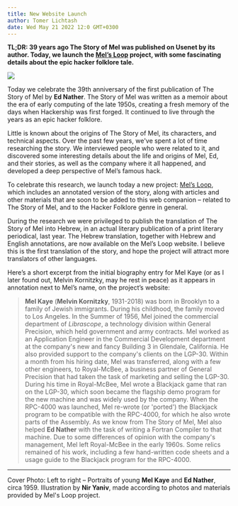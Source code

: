 ```yaml
---
title: New Website Launch
author: Tomer Lichtash
date: Wed May 21 2022 12:0 GMT+0300
---
```


**TL;DR: 39 years ago The Story of Mel was published on Usenet by its author. Today, we launch the [Mel’s Loop](https://melsloop.com) project, with some fascinating details about the epic hacker folklore tale.**

![](https://hapinkas.com/static/assets/mel-and-ed-ny-2022_metuas.png)

Today we celebrate the 39th anniversary of the first publication of The Story of Mel by **Ed Nather**. The Story of Mel was written as a memoir about the era of early computing of the late 1950s, creating a fresh memory of the days when Hackership was first forged. It continued to live through the years as an epic hacker folklore.

Little is known about the origins of The Story of Mel, its characters, and technical aspects. Over the past few years, we've spent a lot of time researching the story. We interviewed people who were related to it, and discovered some interesting details about the life and origins of Mel, Ed, and their stories, as well as the company where it all happened, and developed a deep perspective of Mel’s famous hack.

To celebrate this research, we launch today a new project: [Mel’s Loop](https://melsloop.com), which includes an annotated version of the story, along with articles and other materials that are soon to be added to this web companion – related to The Story of Mel, and to the Hacker Folklore genre in general.

During the research we were privileged to publish the translation of The Story of Mel into Hebrew, in an actual literary publication of a print literary periodical, last year. The Hebrew translation, together with Hebrew and English annotations, are now available on the Mel’s Loop website. I believe this is the first translation of the story, and hope the project will attract more translators of other languages.

Here’s a short excerpt from the initial biography entry for Mel Kaye (or as I later found out, Melvin Kornitzky, may he rest in peace) as it appears in annotation next to Mel’s name, on the project’s website:

> **Mel Kaye** (**Melvin Kornitzky**, 1931-2018) was born in Brooklyn to a family of Jewish immigrants. During his childhood, the family moved to Los Angeles. In the Summer of 1956, Mel joined the commercial department of _Librascope_, a technology division within General Precision, which held government and army contracts. Mel worked as an Application Engineer in the Commercial Development department at the company's new and fancy Building 3 in Glendale, California. He also provided support to the company's clients on the LGP-30. Within a month from his hiring date, Mel was transferred, along with a few other engineers, to Royal-McBee, a business partner of General Precision that had taken the task of marketing and selling the LGP-30. During his time in Royal-McBee, Mel wrote a Blackjack game that ran on the LGP-30, which soon became the flagship demo program for the new machine and was widely used by the company. When the RPC-4000 was launched, Mel re-wrote (or 'ported') the Blackjack program to be compatible with the RPC-4000, for which he also wrote parts of the Assembly. As we know from The Story of Mel, Mel also helped **Ed Nather** with the task of writing a Fortran Compiler to that machine. Due to some differences of opinion with the company's management, Mel left Royal-McBee in the early 1960s. Some relics remained of his work, including a few hand-written code sheets and a usage guide to the Blackjack program for the RPC-4000.

---

Cover Photo: Left to right – Portraits of young **Mel Kaye** and **Ed Nather**, circa 1959. Illustration by **Nir Yaniv**, made according to photos and materials provided by Mel's Loop project.

